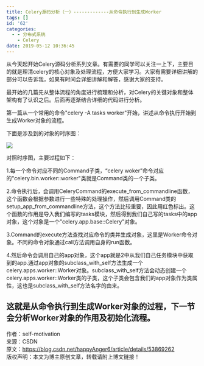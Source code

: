 ```yaml
---
title: Celery源码分析（一）-------------从命令执行到生成Worker
tags: []
id: '62'
categories:
  - - 分布式系统
    - Celery
date: 2019-05-12 10:36:45
---
```


从今天起开始Celery源码分析系列文章。有需要的同学可以关注一上下，主要目的就是理清celery的核心对象及处理流程，方便大家学习。大家有需要详细讲解的部分可以告诉我，如果有时间会详细讲解和解答，感谢大家的支持。

最开始的几篇先从整体流程的角度进行梳理和分析，对Celery的关键对象和整体架构有了认识之后。后面再逐渐结合详细的代码进行分析。

第一篇从一个常用的命令"celery -A tasks worker"开始，讲述从命令执行开始到生成Worker对象的流程。

下面是涉及到的对象的时序图：

![](/images/wp-content/uploads/2019/05/c1.jpg)

对照时序图，主要过程如下：

1.每一个命令对应不同的Command子类，“celery woker”命令对应的"celery.bin.worker::worker"类就是Command类的一个子类。

2.命令执行后，会调用CeleryCommand的execute_from_commandline函数，这个函数会根据参数进行一些特殊的处理操作，然后调用Command类的setup_app_from_commandline方法，这个方法比较重要，因此用红色标出。这个函数的作用是导入我们编写的tasks模块，然后得到我们自己写的tasks中的app对象，这个对象是一个"celery.app.base::Celery"对象。

3.Command的execute方法查找对应命令的类并生成对象，这里是Worker命令对象。不同的命令对象通过call方法调用自身的run函数。

4.然后命令会调用自己的app对象，这个app就是2中从我们自己任务模块中获取到的app.通过app对象的subclass_with_self方法生成一个celery.apps.worker::Worker对象。subclass_with_self方法会动态创建一个celery.apps.worker::Worker类的子类，这个子类会包含我们的app对象作为类属性，这也是subclass_with_self方法名字的由来。

## 这就是从命令执行到生成Worker对象的过程，下一节会分析Worker对象的作用及初始化流程。

作者：self-motivation  
来源：CSDN  
原文：https://blog.csdn.net/happyAnger6/article/details/53869262  
版权声明：本文为博主原创文章，转载请附上博文链接！

